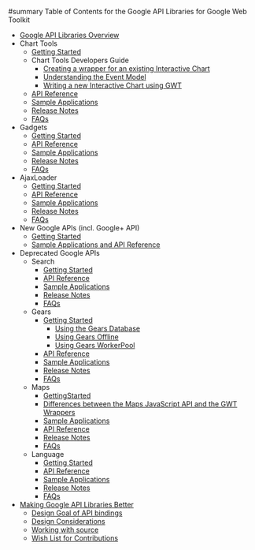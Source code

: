 ﻿#summary Table of Contents for the Google API Libraries for Google Web Toolkit
  * [Google API Libraries Overview](Overview.md)
  * Chart Tools
    * [Getting Started](VisualizationGettingStarted.md)
    * Chart Tools Developers Guide
      * [Creating a wrapper for an existing Interactive Chart](VisualizationNewWrapper.md)
      * [Understanding the Event Model](VisualizationEventModel.md)
      * [Writing a new Interactive Chart using GWT](VisualizationCustomVisualization.md)
    * [API Reference](VisualizationJavadoc.md)
    * [Sample Applications](VisualizationSampleApplications.md)
    * [Release Notes](VisualizationReleaseNotes.md)
    * [FAQs](VisualizationFAQ.md)
  * Gadgets
    * [Getting Started](GadgetsGettingStarted.md)
    * [API Reference](GadgetsJavadoc.md)
    * [Sample Applications](GadgetsSampleApplications.md)
    * [Release Notes](GadgetsReleaseNotes.md)
    * [FAQs](GadgetsFAQ.md)
  * AjaxLoader
    * [Getting Started](AjaxLoaderGettingStarted.md)
    * [API Reference](AjaxLoaderJavadoc.md)
    * [Sample Applications](AjaxLoaderSampleApplications.md)
    * [Release Notes](AjaxLoaderReleaseNotes.md)
    * [FAQs](AjaxLoaderFAQ.md)
  * New Google APIs (incl. Google+ API)
    * [Getting Started](GoogleAPIsGettingStarted.md)
    * [Sample Applications and API Reference](GoogleAPIsSamples.md)
  * Deprecated Google APIs
    * Search
      * [Getting Started](AJAXSearchGettingStarted.md)
      * [API Reference](AJAXSearchJavadoc.md)
      * [Sample Applications](AJAXSearchSampleApplications.md)
      * [Release Notes](AJAXSearchReleaseNotes.md)
      * [FAQs](AJAXSearchFAQ.md)
    * Gears
      * [Getting Started](GearsGettingStarted.md)
        * [Using the Gears Database](GearsGettingStartedDatabase.md)
        * [Using Gears Offline](GearsGettingStartedOffline.md)
        * [Using Gears WorkerPool](GearsGettingStartedWorkerPool.md)
      * [API Reference](GearsJavadoc.md)
      * [Sample Applications](GearsSampleApplications.md)
      * [Release Notes](GearsReleaseNotes.md)
      * [FAQs](GearsFAQ.md)
    * Maps
      * [GettingStarted](MapsGettingStarted.md)
      * [Differences between the Maps JavaScript API and the GWT Wrappers](MapsDifferences.md)
      * [Sample Applications](MapsSampleApplications.md)
      * [API Reference](MapsJavadoc.md)
      * [Release Notes](MapsReleaseNotes.md)
      * [FAQs](MapsFAQ.md)
    * Language
      * [Getting Started](LanguageGettingStarted.md)
      * [API Reference](LanguageJavadoc.md)
      * [Sample Applications](LanguageSampleApplications.md)
      * [Release Notes](LanguageReleaseNotes.md)
      * [FAQs](LanguageFAQ.md)
  * [Making Google API Libraries Better](MakingGALGWTBetter.md)
    * [Design Goal of API bindings](APIDesignGoals.md)
    * [Design Considerations](DesigningAPIWrappers.md)
    * [Working with source](GettingStartedSource.md)
    * [Wish List for Contributions](WishList.md)